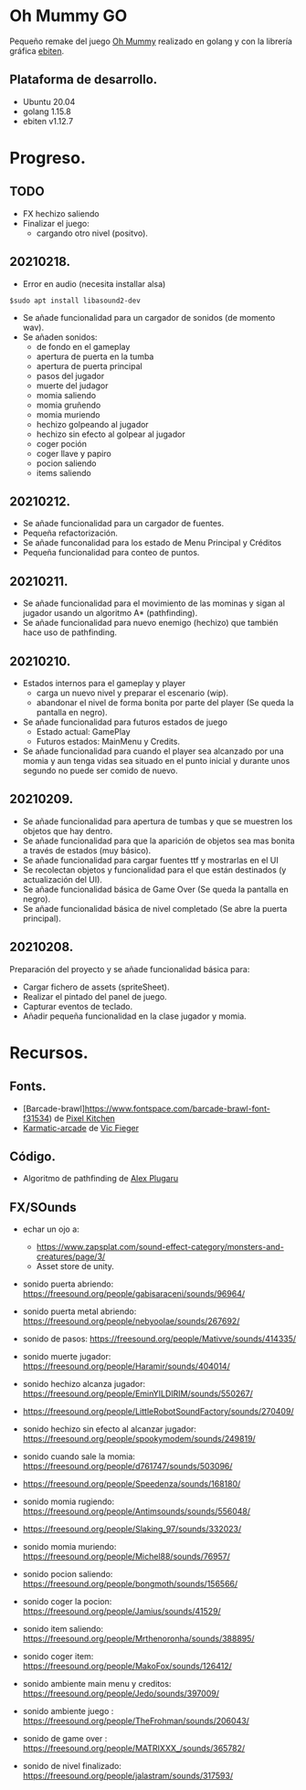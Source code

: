 # Oh Mummy GO
Pequeño remake del juego [Oh Mummy](https://www.youtube.com/watch?v=Ls5AGwkRNz0) realizado en golang y con la librería gráfica [ebiten](https://ebiten.org/).

## Plataforma de desarrollo.
* Ubuntu 20.04
* golang 1.15.8
* ebiten v1.12.7

# Progreso.
## TODO
* FX hechizo saliendo
* Finalizar el juego:
    * cargando otro nivel (positvo).

## 20210218.
* Error en audio (necesita installar alsa)
~~~
$sudo apt install libasound2-dev
~~~

* Se añade funcionalidad para un cargador de sonidos (de momento wav).
* Se añaden sonidos:
    * de fondo en el gameplay
    * apertura de puerta en la tumba
    * apertura de puerta principal
    * pasos del jugador
    * muerte del judagor
    * momia saliendo
    * momia gruñendo
    * momia muriendo
    * hechizo golpeando al jugador
    * hechizo sin efecto al golpear al jugador
    * coger poción
    * coger llave y papiro
    * pocion saliendo
    * items saliendo

## 20210212.
* Se añade funcionalidad para un cargador de fuentes.
* Pequeña refactorización.
* Se añade funconalidad para los estado de Menu Principal y Créditos
* Pequeña funcionalidad para conteo de puntos.

## 20210211.
* Se añade funcionalidad para el movimiento de las mominas y sigan al jugador usando un algoritmo A* (pathfinding).
* Se añade funcionalidad para nuevo enemigo (hechizo) que también hace uso de pathfinding.

## 20210210.
* Estados internos para el gameplay y player
    * carga un nuevo nivel y preparar el escenario (wip).
    * abandonar el nivel de forma bonita por parte del player (Se queda la pantalla en negro).
* Se añade funcionalidad para futuros estados de juego
    * Estado actual: GamePlay
    * Futuros estados: MainMenu y Credits.
* Se añade funcionalidad para cuando el player sea alcanzado por una momia y aun tenga vidas sea situado en el punto inicial y durante unos segundo no puede ser comido de nuevo.

## 20210209.
* Se añade funcionalidad para apertura de tumbas y que se muestren los objetos que hay dentro.
* Se añade funcionalidad para que la aparición de objetos sea mas bonita a través de estados (muy básico).
* Se añade funcionalidad para cargar fuentes ttf y mostrarlas en el UI
* Se recolectan objetos y funcionalidad para el que están destinados (y actualización del UI).
* Se añade funcionalidad básica de Game Over (Se queda la pantalla en negro).
* Se añade funcionalidad básica de nivel completado (Se abre la puerta principal).

## 20210208.
Preparación del proyecto y se añade funcionalidad básica para:
* Cargar fichero de assets (spriteSheet).
* Realizar el pintado del panel de juego.
* Capturar eventos de teclado.
* Añadir pequeña funcionalidad en la clase jugador y momia.


# Recursos.
## Fonts.
* [Barcade-brawl]https://www.fontspace.com/barcade-brawl-font-f31534) de [Pixel Kitchen](https://www.fontspace.com/pixel-kitchen)
* [Karmatic-arcade](https://www.1001freefonts.com/karmatic-arcade.font) de [Vic Fieger](https://www.1001freefonts.com/designer-vic-fieger-fontlisting.php)

## Código.
* Algoritmo de pathfinding de [Alex Plugaru](ttps://github.com/xarg/gopathfinding)

## FX/SOunds
* echar un ojo a: 
    * https://www.zapsplat.com/sound-effect-category/monsters-and-creatures/page/3/
    * Asset store de unity.

* sonido puerta abriendo: https://freesound.org/people/gabisaraceni/sounds/96964/

* sonido puerta metal abriendo: https://freesound.org/people/nebyoolae/sounds/267692/

* sonido de pasos: https://freesound.org/people/Mativve/sounds/414335/

* sonido muerte jugador: https://freesound.org/people/Haramir/sounds/404014/

* sonido hechizo alcanza jugador: https://freesound.org/people/EminYILDIRIM/sounds/550267/
- https://freesound.org/people/LittleRobotSoundFactory/sounds/270409/

* sonido hechizo sin efecto al alcanzar jugador: https://freesound.org/people/spookymodem/sounds/249819/

* sonido cuando sale la momia: https://freesound.org/people/d761747/sounds/503096/
- https://freesound.org/people/Speedenza/sounds/168180/

* sonido momia rugiendo: https://freesound.org/people/Antimsounds/sounds/556048/
- https://freesound.org/people/Slaking_97/sounds/332023/

* sonido momia muriendo: https://freesound.org/people/Michel88/sounds/76957/

* sonido pocion saliendo: https://freesound.org/people/bongmoth/sounds/156566/

* sonido coger la pocion: https://freesound.org/people/Jamius/sounds/41529/

* sonido item saliendo: https://freesound.org/people/Mrthenoronha/sounds/388895/

* sonido coger item: https://freesound.org/people/MakoFox/sounds/126412/

* sonido ambiente main menu y creditos: https://freesound.org/people/Jedo/sounds/397009/

* sonido ambiente juego : https://freesound.org/people/TheFrohman/sounds/206043/

* sonido de game over : https://freesound.org/people/MATRIXXX_/sounds/365782/

* sonido de nivel finalizado: https://freesound.org/people/jalastram/sounds/317593/

